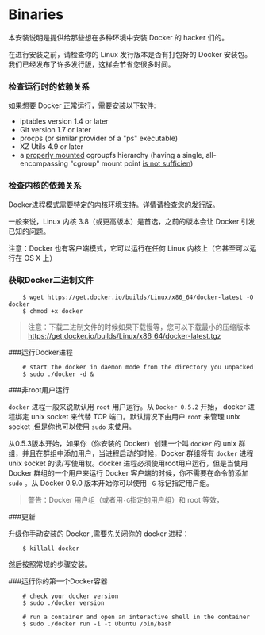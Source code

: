 # Binaries


本安装说明是提供给那些想在多种环境中安装 Docker 的 hacker 们的。

在进行安装之前，请检查你的 Linux 发行版本是否有打包好的 Docker 安装包。我们已经发布了许多发行版，这样会节省您很多时间。

### 检查运行时的依赖关系

如果想要 Docker 正常运行，需要安装以下软件:

- iptables version 1.4 or later
- Git version 1.7 or later
- procps (or similar provider of a "ps" executable)
- XZ Utils 4.9 or later
- a [properly mounted](https://github.com/tianon/cgroupfs-mount/blob/master/cgroupfs-mount) cgroupfs hierarchy (having a single, all-encompassing "cgroup" mount point [is not sufficien](https://github.com/docker/docker/issues/3485))

### 检查内核的依赖关系

Docker进程模式需要特定的内核环境支持。详情请检查您的[发行版](../SUMMARY.md)。

一般来说，Linux 内核 3.8（或更高版本）是首选，之前的版本会让 Docker 引发已知的问题。


注意：Docker 也有客户端模式，它可以运行在任何 Linux 内核上（它甚至可以运行在 OS X 上）

### 获取Docker二进制文件

```
	$ wget https://get.docker.io/builds/Linux/x86_64/docker-latest -O docker
	$ chmod +x docker
```

>注意：下载二进制文件的时候如果下载慢等，您可以下载最小的压缩版本
>https://get.docker.io/builds/Linux/x86_64/docker-latest.tgz

###运行Docker进程

```
	# start the docker in daemon mode from the directory you unpacked
	$ sudo ./docker -d &
```

###非root用户运行


`docker` 进程一般来说默认用 `root` 用户运行。从 `Docker 0.5.2` 开始， docker 进程绑定 unix socket 来代替 TCP 端口。默认情况下由用户 `root` 来管理 unix socket ,但是你也可以使用 `sudo` 来使用。

从0.5.3版本开始，如果你（你安装的 Docker）创建一个叫 `docker` 的 unix 群组，并且在群组中添加用户，当进程启动的时候，Docker 群组将有 `docker` 进程 unix socket 的读/写使用权。docker 进程必须使用root用户运行，但是当使用 Docker 群组的一个用户来运行 Docker 客户端的时候，你不需要在命令前添加 `sudo` 。从 Docker 0.9.0 版本开始你可以使用 `-G` 标记指定用户组。

>警告：Docker 用户组（或者用`-G`指定的用户组）和 root 等效，

###更新

升级你手动安装的 Docker ,需要先关闭你的 docker 进程：

```
	$ killall docker
```

然后按照常规的步骤安装。

###运行你的第一个Docker容器

```
	# check your docker version
	$ sudo ./docker version
	
	# run a container and open an interactive shell in the container
	$ sudo ./docker run -i -t Ubuntu /bin/bash
```